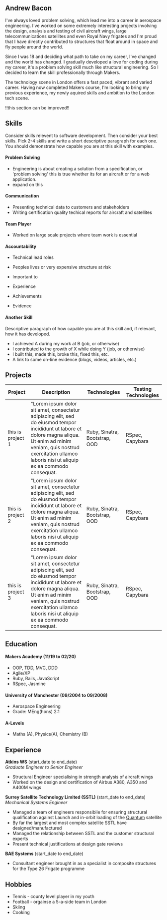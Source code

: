 ## Andrew Bacon

I've always loved problem solving, which lead me into a career in aerospace engineering. I've worked on some extremely interesting projects involving the design, analysis and testing of civil aircraft wings, large telecommunications satellites and even Royal Navy frigates and I'm proud that I have directly contributed to structures that float around in space and fly people around the world.

Since I was 18 and deciding what path to take on my career, I've changed and the world has changed. I gradually developed a love for coding during my career, it's a problem solving skill much like structural engineering. So I decided to learn the skill professionally through Makers. 

The technology scene in London offers a fast paced, vibrant and varied career. Having now completed Makers course, I'm looking to bring my previous experience, my newly aquired skills and ambition to the London tech scene.

!!this section can be improved!!


## Skills

Consider skills relevent to software development. Then consider your best skills. Pick 2-4 skills and write a short descriptive paragraph for each one. You should demonstrate how capable you are at this skill with examples.

#### Problem Solving
- Engineering is about creating a solution from a specification, or 'problem solving' this is true whether its for an aircraft or for a web application.
- expand on this

#### Communication
- Presenting technical data to customers and stakeholders
- Writing certification quality techical reports for aircraft and satellites

#### Team Player
- Worked on large scale projects where team work is essential

#### Accountability
- Technical lead roles
- Peoples lives or very expensive structure at risk
- Important to 

- Experience
- Achievements
- Evidence

#### Another Skill

Descriptive paragraph of how capable you are at this skill and, if relevant, how it has developed.

- I achieved A during my work at B (job, or otherwise)
- I contributed to the growth of X while doing Y (job, or otherwise)
- I built this, made this, broke this, fixed this, etc.
- A link to some on-line evidence (blogs, videos, articles, etc.)

## Projects

| Project       | Description   | Technologies  | Testing Technologies  |
| --- | --- | --- | --- |
| this is project 1     | "Lorem ipsum dolor sit amet, consectetur adipiscing elit, sed do eiusmod tempor incididunt ut labore et dolore magna aliqua. Ut enim ad minim veniam, quis nostrud exercitation ullamco laboris nisi ut aliquip ex ea commodo consequat. | Ruby, Sinatra, Bootstrap, OOD | RSpec, Capybara |
| this is project 2     | "Lorem ipsum dolor sit amet, consectetur adipiscing elit, sed do eiusmod tempor incididunt ut labore et dolore magna aliqua. Ut enim ad minim veniam, quis nostrud exercitation ullamco laboris nisi ut aliquip ex ea commodo consequat. | Ruby, Sinatra, Bootstrap, OOD | RSpec, Capybara |
| this is project 3     | "Lorem ipsum dolor sit amet, consectetur adipiscing elit, sed do eiusmod tempor incididunt ut labore et dolore magna aliqua. Ut enim ad minim veniam, quis nostrud exercitation ullamco laboris nisi ut aliquip ex ea commodo consequat. | Ruby, Sinatra, Bootstrap, OOD | RSpec, Capybara |

## Education

#### Makers Academy (11/19 to 02/20)

- OOP, TDD, MVC, DDD
- Agile/XP
- Ruby, Rails, JavaScript
- RSpec, Jasmine

#### University of Manchester (09/2004 to 09/2008)

- Aerospace Engineering
- Grade: MEng(hons) 2:1

#### A-Levels

- Maths (A), Physics(A), Chemistry (B)

## Experience

**Atkins WS** (start_date to end_date)    
*Graduate Engineer to Senior Engineer*  
- Structural Engineer specialising in strength analysis of aircraft wings
- Worked on the design and certification of Airbus A380, A350 and A400M wings

**Surrey Satellite Technology Limited (SSTL)** (start_date to end_date)   
*Mechanical Systems Engineer*  
- Managed a team of engineers responsibile for ensuring structural qualification against Launch and in-orbit loading of the [Quantum](http://www.esa.int/Applications/Telecommunications_Integrated_Applications/Quantum) satellite
- By far the largest and most complex satellite SSTL have designed/manufactured
- Managed the relationship between SSTL and the customer structural experts
- Present technical justifications at design gate reviews

**BAE Systems** (start_date to end_date)
- Consultant engineer brought in as a specialist in composite structures for the Type 26 Frigate programme

## Hobbies

- Tennis - county level player in my youth
- Football - orgainse a 5-a-side team in London
- Skiing
- Cooking
